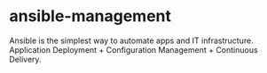 # ansible-management
Ansible is the simplest way to automate apps and IT infrastructure. Application Deployment + Configuration Management + Continuous Delivery.
